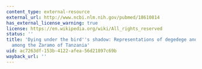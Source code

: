 ```yaml
---
content_type: external-resource
external_url: http://www.ncbi.nlm.nih.gov/pubmed/18610814
has_external_license_warning: true
license: https://en.wikipedia.org/wiki/All_rights_reserved
status: ''
title: 'Dying under the bird''s shadow: Representations of degedege and child survival
  among the Zaramo of Tanzania'
uid: ac7263df-153b-4122-afea-56d21897c69b
wayback_url: ''
---
```

